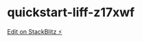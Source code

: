 # quickstart-liff-z17xwf

[Edit on StackBlitz ⚡️](https://stackblitz.com/edit/quickstart-liff-z17xwf)